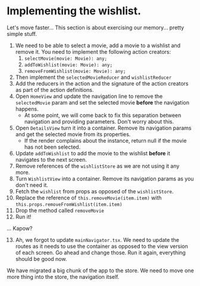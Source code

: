 # Implementing the wishlist.

Let's move faster... This section is about exercising our memory... pretty simple stuff.

1. We need to be able to select a movie, add a movie to a wishlist and remove it. You need to implement the following action creators:
    1. `selectMovie(movie: Movie): any;`
    2. `addToWishlist(movie: Movie): any;`
    3. `removeFromWishlist(movie: Movie): any;`
2. Then implement the `selectedMovieReducer` and `wishlistReducer`
3. Add the reducers in the action and the signature of the action creators as part of the action definitions.
4. Open `HomeView` and update the navigation line to remove the `selectedMovie` param and set the selected movie **before** the navigation happens.
    - At some point, we will come back to fix this separation between navigation and providing parameters. Don't worry about this.
5. Open `DetailsView` turn it into a container. Remove its navigation params and get the selected movie from its properties.
    - If the render complains about the instance, return null if the movie has not been selected.
6. Update `addToWishlist` to add the movie to the wishlist **before** it navigates to the next screen.
7. Remove references of the `wishlistStore` as we are not using it any more.
8. Turn `WishlistView` into a container. Remove its navigation params as you don't need it.
9. Fetch the `wishlist` from props as opposed of the `wishlistStore`.
10. Replace the reference of `this.removeMovie(item.item)` with `this.props.removeFromWishlist(item.item)`
11. Drop the method called `removeMovie`
12. Run it!


... Kapow?

13. Ah, we forgot to update `mainNavigator.tsx`. We need to update the routes as it needs to use the container as opposed to the view version of each screen. Go ahead and change those. Run it again, everything should be good now.

We have migrated a big chunk of the app to the store. We need to move one more thing into the store, the navigation itself.